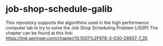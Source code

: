 # job-shop-schedule-galib
This repository supports the algorithms used in the high performance computer lab to try to solve the Job Shop Scheduling Problem (JSSP)
The chapter can be found at this link: 
https://link.springer.com/chapter/10.1007%2F978-3-030-28957-7_35
